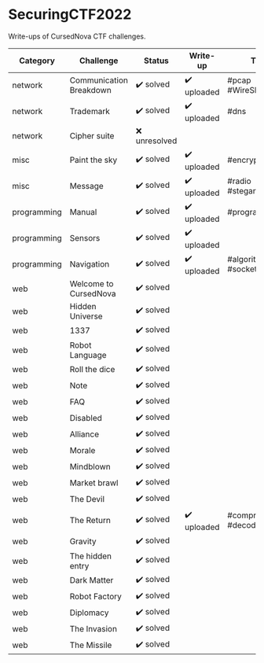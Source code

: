 # SecuringCTF2022
Write-ups of CursedNova CTF challenges. 

| Category    | Challenge               | Status                    | Write-up                    | Tag               |
|-------------|-------------------------|---------------------------|-----------------------------|-------------------|
| network     | Communication Breakdown | :heavy_check_mark: solved | :heavy_check_mark: uploaded | #pcap #WireShark  |
| network     | Trademark               | :heavy_check_mark: solved | :heavy_check_mark: uploaded | #dns              |
| network     | Cipher suite            | :x: unresolved            |                             |  |
| misc        | Paint the sky           | :heavy_check_mark: solved | :heavy_check_mark: uploaded | #encryption |
| misc        | Message                 | :heavy_check_mark: solved | :heavy_check_mark: uploaded | #radio #steganography |
| programming | Manual                  | :heavy_check_mark: solved | :heavy_check_mark: uploaded | #programming |
| programming | Sensors                 | :heavy_check_mark: solved | :heavy_check_mark: uploaded |  |
| programming | Navigation              | :heavy_check_mark: solved | :heavy_check_mark: uploaded | #algoritms #socket |
| web         | Welcome to CursedNova   | :heavy_check_mark: solved |                             |  |
| web         | Hidden Universe         | :heavy_check_mark: solved |                             |  |
| web         | 1337                    | :heavy_check_mark: solved |                             |  |
| web         | Robot Language          | :heavy_check_mark: solved |                             |  |
| web         | Roll the dice           | :heavy_check_mark: solved |                             |  |
| web         | Note                    | :heavy_check_mark: solved |                             |  |
| web         | FAQ                     | :heavy_check_mark: solved |                             |  |
| web         | Disabled                | :heavy_check_mark: solved |                             |  |
| web         | Alliance                | :heavy_check_mark: solved |                             |  |
| web         | Morale                  | :heavy_check_mark: solved |                             |  |
| web         | Mindblown               | :heavy_check_mark: solved |                             |  |
| web         | Market brawl            | :heavy_check_mark: solved |                             |  |
| web         | The Devil               | :heavy_check_mark: solved |                             |  |
| web         | The Return              | :heavy_check_mark: solved | :heavy_check_mark: uploaded | #compress #decode |
| web         | Gravity                 | :heavy_check_mark: solved |                             |  |
| web         | The hidden entry        | :heavy_check_mark: solved |                             |  |
| web         | Dark Matter             | :heavy_check_mark: solved |                             |  |
| web         | Robot Factory           | :heavy_check_mark: solved |                             |  |
| web         | Diplomacy               | :heavy_check_mark: solved |                             |  |
| web         | The Invasion            | :heavy_check_mark: solved |                             |  |
| web         | The Missile             | :heavy_check_mark: solved |                             |  |
